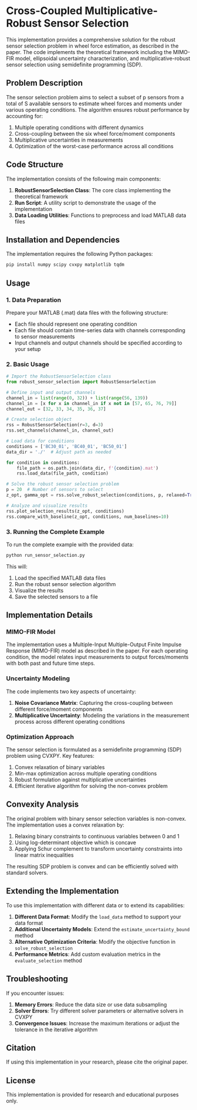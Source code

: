 # Cross-Coupled Multiplicative-Robust Sensor Selection

This implementation provides a comprehensive solution for the robust sensor selection problem in wheel force estimation, as described in the paper. The code implements the theoretical framework including the MIMO-FIR model, ellipsoidal uncertainty characterization, and multiplicative-robust sensor selection using semidefinite programming (SDP).

## Problem Description

The sensor selection problem aims to select a subset of p sensors from a total of S available sensors to estimate wheel forces and moments under various operating conditions. The algorithm ensures robust performance by accounting for:

1. Multiple operating conditions with different dynamics
2. Cross-coupling between the six wheel force/moment components
3. Multiplicative uncertainties in measurements
4. Optimization of the worst-case performance across all conditions

## Code Structure

The implementation consists of the following main components:

1. **RobustSensorSelection Class**: The core class implementing the theoretical framework
2. **Run Script**: A utility script to demonstrate the usage of the implementation
3. **Data Loading Utilities**: Functions to preprocess and load MATLAB data files

## Installation and Dependencies

The implementation requires the following Python packages:

```bash
pip install numpy scipy cvxpy matplotlib tqdm
```

## Usage

### 1. Data Preparation

Prepare your MATLAB (.mat) data files with the following structure:
- Each file should represent one operating condition
- Each file should contain time-series data with channels corresponding to sensor measurements
- Input channels and output channels should be specified according to your setup

### 2. Basic Usage

```python
# Import the RobustSensorSelection class
from robust_sensor_selection import RobustSensorSelection

# Define input and output channels
channel_in = list(range(0, 32)) + list(range(56, 139))
channel_in = [x for x in channel_in if x not in [57, 65, 76, 79]]
channel_out = [32, 33, 34, 35, 36, 37]

# Create selection object
rss = RobustSensorSelection(r=3, d=3)
rss.set_channels(channel_in, channel_out)

# Load data for conditions
conditions = ['BC30_01', 'BC40_01', 'BC50_01']
data_dir = './'  # Adjust path as needed

for condition in conditions:
    file_path = os.path.join(data_dir, f'{condition}.mat')
    rss.load_data(file_path, condition)

# Solve the robust sensor selection problem
p = 20  # Number of sensors to select
z_opt, gamma_opt = rss.solve_robust_selection(conditions, p, relaxed=True)

# Analyze and visualize results
rss.plot_selection_results(z_opt, conditions)
rss.compare_with_baseline(z_opt, conditions, num_baselines=10)
```

### 3. Running the Complete Example

To run the complete example with the provided data:

```bash
python run_sensor_selection.py
```

This will:
1. Load the specified MATLAB data files
2. Run the robust sensor selection algorithm
3. Visualize the results
4. Save the selected sensors to a file

## Implementation Details

### MIMO-FIR Model

The implementation uses a Multiple-Input Multiple-Output Finite Impulse Response (MIMO-FIR) model as described in the paper. For each operating condition, the model relates input measurements to output forces/moments with both past and future time steps.

### Uncertainty Modeling

The code implements two key aspects of uncertainty:
1. **Noise Covariance Matrix**: Capturing the cross-coupling between different force/moment components
2. **Multiplicative Uncertainty**: Modeling the variations in the measurement process across different operating conditions

### Optimization Approach

The sensor selection is formulated as a semidefinite programming (SDP) problem using CVXPY. Key features:
1. Convex relaxation of binary variables
2. Min-max optimization across multiple operating conditions
3. Robust formulation against multiplicative uncertainties
4. Efficient iterative algorithm for solving the non-convex problem

## Convexity Analysis

The original problem with binary sensor selection variables is non-convex. The implementation uses a convex relaxation by:
1. Relaxing binary constraints to continuous variables between 0 and 1
2. Using log-determinant objective which is concave
3. Applying Schur complement to transform uncertainty constraints into linear matrix inequalities

The resulting SDP problem is convex and can be efficiently solved with standard solvers.

## Extending the Implementation

To use this implementation with different data or to extend its capabilities:

1. **Different Data Format**: Modify the `load_data` method to support your data format
2. **Additional Uncertainty Models**: Extend the `estimate_uncertainty_bound` method
3. **Alternative Optimization Criteria**: Modify the objective function in `solve_robust_selection`
4. **Performance Metrics**: Add custom evaluation metrics in the `evaluate_selection` method

## Troubleshooting

If you encounter issues:

1. **Memory Errors**: Reduce the data size or use data subsampling
2. **Solver Errors**: Try different solver parameters or alternative solvers in CVXPY
3. **Convergence Issues**: Increase the maximum iterations or adjust the tolerance in the iterative algorithm

## Citation

If using this implementation in your research, please cite the original paper.

## License

This implementation is provided for research and educational purposes only.